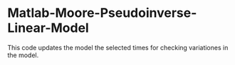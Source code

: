 # Matlab-Moore-Pseudoinverse-Linear-Model
This code updates the model the selected times for checking variationes in the model. 
